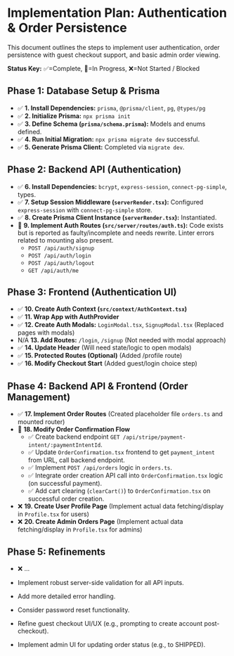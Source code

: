 # Implementation Plan: Authentication & Order Persistence

This document outlines the steps to implement user authentication, order persistence with guest checkout support, and basic admin order viewing.

**Status Key:** ✅=Complete, 🚧=In Progress, ❌=Not Started / Blocked

## Phase 1: Database Setup & Prisma

*   ✅ **1. Install Dependencies:** `prisma`, `@prisma/client`, `pg`, `@types/pg`
*   ✅ **2. Initialize Prisma:** `npx prisma init`
*   ✅ **3. Define Schema (`prisma/schema.prisma`):** Models and enums defined.
*   ✅ **4. Run Initial Migration:** `npx prisma migrate dev` successful.
*   ✅ **5. Generate Prisma Client:** Completed via `migrate dev`.

## Phase 2: Backend API (Authentication)

*   ✅ **6. Install Dependencies:** `bcrypt`, `express-session`, `connect-pg-simple`, types.
*   ✅ **7. Setup Session Middleware (`serverRender.tsx`):** Configured `express-session` with `connect-pg-simple` store.
*   ✅ **8. Create Prisma Client Instance (`serverRender.tsx`):** Instantiated.
*   🚧 **9. Implement Auth Routes (`src/server/routes/auth.ts`):** Code exists but is reported as faulty/incomplete and needs rewrite. Linter errors related to mounting also present.
    *   `POST /api/auth/signup`
    *   `POST /api/auth/login`
    *   `POST /api/auth/logout`
    *   `GET /api/auth/me`

## Phase 3: Frontend (Authentication UI)

*   ✅ **10. Create Auth Context (`src/context/AuthContext.tsx`)**
*   ✅ **11. Wrap App with AuthProvider**
*   ✅ **12. Create Auth Modals:** `LoginModal.tsx`, `SignupModal.tsx` (Replaced pages with modals)
*   N/A **13. Add Routes:** `/login`, `/signup` (Not needed with modal approach)
*   ✅ **14. Update Header** (Will need state/logic to open modals)
*   ✅ **15. Protected Routes (Optional)** (Added /profile route)
*   ✅ **16. Modify Checkout Start** (Added guest/login choice step)

## Phase 4: Backend API & Frontend (Order Management)

*   ✅ **17. Implement Order Routes** (Created placeholder file `orders.ts` and mounted router)
*   🚧 **18. Modify Order Confirmation Flow**
    *   ✅ Create backend endpoint `GET /api/stripe/payment-intent/:paymentIntentId`.
    *   ✅ Update `OrderConfirmation.tsx` frontend to get `payment_intent` from URL, call backend endpoint.
    *   ✅ Implement `POST /api/orders` logic in `orders.ts`.
    *   ✅ Integrate order creation API call into `OrderConfirmation.tsx` logic (on successful payment).
    *   ✅ Add cart clearing (`clearCart()`) to `OrderConfirmation.tsx` on successful order creation.
*   ❌ **19. Create User Profile Page** (Implement actual data fetching/display in `Profile.tsx` for users)
*   ❌ **20. Create Admin Orders Page** (Implement actual data fetching/display in `Profile.tsx` for admins)

## Phase 5: Refinements

*   ❌ ...

*   Implement robust server-side validation for all API inputs.
*   Add more detailed error handling.
*   Consider password reset functionality.
*   Refine guest checkout UI/UX (e.g., prompting to create account post-checkout).
*   Implement admin UI for updating order status (e.g., to SHIPPED). 